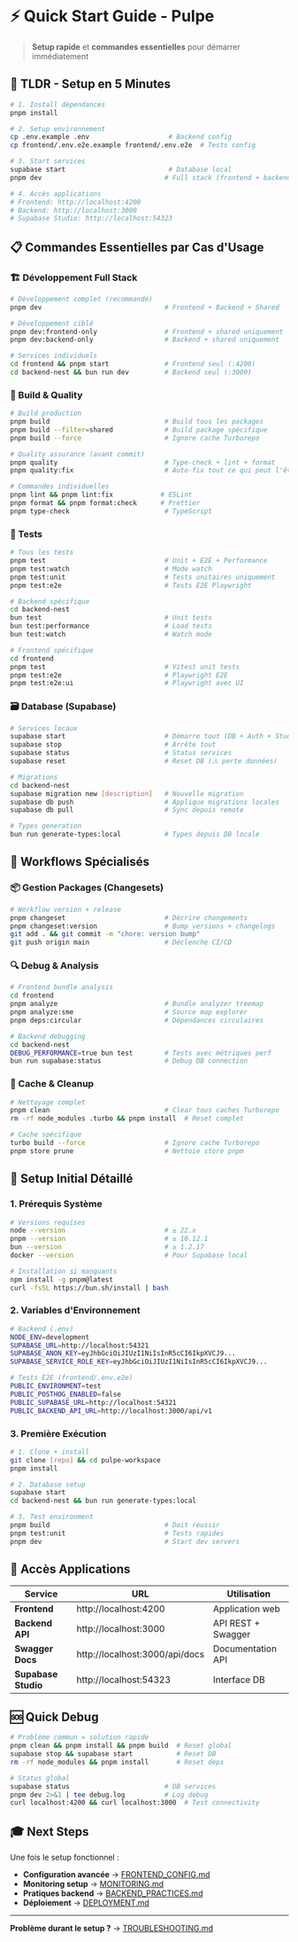 # ⚡ Quick Start Guide - Pulpe

> **Setup rapide** et **commandes essentielles** pour démarrer immédiatement

## 🚀 TLDR - Setup en 5 Minutes

```bash
# 1. Install dépendances
pnpm install

# 2. Setup environnement
cp .env.example .env                    # Backend config
cp frontend/.env.e2e.example frontend/.env.e2e  # Tests config

# 3. Start services
supabase start                          # Database local
pnpm dev                               # Full stack (frontend + backend)

# 4. Accès applications
# Frontend: http://localhost:4200
# Backend: http://localhost:3000
# Supabase Studio: http://localhost:54323
```

## 📋 Commandes Essentielles par Cas d'Usage

### 🏗️ Développement Full Stack
```bash
# Développement complet (recommandé)
pnpm dev                               # Frontend + Backend + Shared

# Développement ciblé
pnpm dev:frontend-only                 # Frontend + shared uniquement
pnpm dev:backend-only                  # Backend + shared uniquement

# Services individuels
cd frontend && pnpm start              # Frontend seul (:4200)
cd backend-nest && bun run dev         # Backend seul (:3000)
```

### 🔨 Build & Quality
```bash
# Build production
pnpm build                             # Build tous les packages
pnpm build --filter=shared             # Build package spécifique
pnpm build --force                     # Ignore cache Turborepo

# Quality assurance (avant commit)
pnpm quality                           # Type-check + lint + format
pnpm quality:fix                       # Auto-fix tout ce qui peut l'être

# Commandes individuelles
pnpm lint && pnpm lint:fix            # ESLint
pnpm format && pnpm format:check      # Prettier
pnpm type-check                        # TypeScript
```

### 🧪 Tests
```bash
# Tous les tests
pnpm test                              # Unit + E2E + Performance
pnpm test:watch                        # Mode watch
pnpm test:unit                         # Tests unitaires uniquement
pnpm test:e2e                          # Tests E2E Playwright

# Backend spécifique
cd backend-nest
bun test                               # Unit tests
bun test:performance                   # Load tests
bun test:watch                         # Watch mode

# Frontend spécifique
cd frontend
pnpm test                              # Vitest unit tests
pnpm test:e2e                          # Playwright E2E
pnpm test:e2e:ui                       # Playwright avec UI
```

### 🗃️ Database (Supabase)
```bash
# Services locaux
supabase start                         # Démarre tout (DB + Auth + Studio)
supabase stop                          # Arrête tout
supabase status                        # Status services
supabase reset                         # Reset DB (⚠️ perte données)

# Migrations
cd backend-nest
supabase migration new [description]   # Nouvelle migration
supabase db push                       # Applique migrations locales
supabase db pull                       # Sync depuis remote

# Types generation
bun run generate-types:local           # Types depuis DB locale
```

## 🎯 Workflows Spécialisés

### 📦 Gestion Packages (Changesets)
```bash
# Workflow version + release
pnpm changeset                         # Décrire changements
pnpm changeset:version                 # Bump versions + changelogs
git add . && git commit -m "chore: version bump"
git push origin main                   # Déclenche CI/CD
```

### 🔍 Debug & Analysis
```bash
# Frontend bundle analysis
cd frontend
pnpm analyze                           # Bundle analyzer treemap
pnpm analyze:sme                       # Source map explorer
pnpm deps:circular                     # Dépendances circulaires

# Backend debugging
cd backend-nest
DEBUG_PERFORMANCE=true bun test        # Tests avec métriques perf
bun run supabase:status                # Debug DB connection
```

### 🧹 Cache & Cleanup
```bash
# Nettoyage complet
pnpm clean                             # Clear tous caches Turborepo
rm -rf node_modules .turbo && pnpm install  # Reset complet

# Cache spécifique
turbo build --force                    # Ignore cache Turborepo
pnpm store prune                       # Nettoie store pnpm
```

## 🔧 Setup Initial Détaillé

### 1. Prérequis Système
```bash
# Versions requises
node --version                         # ≥ 22.x
pnpm --version                         # ≥ 10.12.1
bun --version                          # ≥ 1.2.17
docker --version                       # Pour Supabase local

# Installation si manquants
npm install -g pnpm@latest
curl -fsSL https://bun.sh/install | bash
```

### 2. Variables d'Environnement
```bash
# Backend (.env)
NODE_ENV=development
SUPABASE_URL=http://localhost:54321
SUPABASE_ANON_KEY=eyJhbGciOiJIUzI1NiIsInR5cCI6IkpXVCJ9...
SUPABASE_SERVICE_ROLE_KEY=eyJhbGciOiJIUzI1NiIsInR5cCI6IkpXVCJ9...

# Tests E2E (frontend/.env.e2e)
PUBLIC_ENVIRONMENT=test
PUBLIC_POSTHOG_ENABLED=false
PUBLIC_SUPABASE_URL=http://localhost:54321
PUBLIC_BACKEND_API_URL=http://localhost:3000/api/v1
```

### 3. Première Exécution
```bash
# 1. Clone + install
git clone [repo] && cd pulpe-workspace
pnpm install

# 2. Database setup
supabase start
cd backend-nest && bun run generate-types:local

# 3. Test environment
pnpm build                             # Doit réussir
pnpm test:unit                         # Tests rapides
pnpm dev                               # Start dev servers
```

## 📱 Accès Applications

| Service | URL | Utilisation |
|---------|-----|-------------|
| **Frontend** | http://localhost:4200 | Application web |
| **Backend API** | http://localhost:3000 | API REST + Swagger |
| **Swagger Docs** | http://localhost:3000/api/docs | Documentation API |
| **Supabase Studio** | http://localhost:54323 | Interface DB |

## 🆘 Quick Debug

```bash
# Problème commun = solution rapide
pnpm clean && pnpm install && pnpm build  # Reset global
supabase stop && supabase start           # Reset DB
rm -rf node_modules && pnpm install       # Reset deps

# Status global
supabase status                        # DB services
pnpm dev 2>&1 | tee debug.log          # Log debug
curl localhost:4200 && curl localhost:3000  # Test connectivity
```

## 🎓 Next Steps

Une fois le setup fonctionnel :
- **Configuration avancée** → [FRONTEND_CONFIG.md](./FRONTEND_CONFIG.md)
- **Monitoring setup** → [MONITORING.md](./MONITORING.md)
- **Pratiques backend** → [BACKEND_PRACTICES.md](./BACKEND_PRACTICES.md)
- **Déploiement** → [DEPLOYMENT.md](./DEPLOYMENT.md)

---

**Problème durant le setup ?** → [TROUBLESHOOTING.md](./TROUBLESHOOTING.md)
